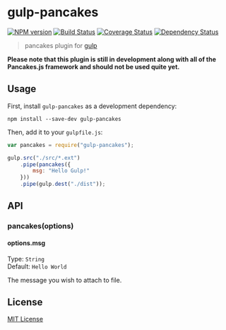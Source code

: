 # gulp-pancakes
[![NPM version][npm-image]][npm-url] [![Build Status][travis-image]][travis-url]  [![Coverage Status](coveralls-image)](coveralls-url) [![Dependency Status][depstat-image]][depstat-url]

> pancakes plugin for [gulp](https://github.com/wearefractal/gulp)

**Please note that this plugin is still in development along with all of the Pancakes.js framework and should not be used quite yet.**


## Usage

First, install `gulp-pancakes` as a development dependency:

```shell
npm install --save-dev gulp-pancakes
```

Then, add it to your `gulpfile.js`:

```javascript
var pancakes = require("gulp-pancakes");

gulp.src("./src/*.ext")
	.pipe(pancakes({
		msg: "Hello Gulp!"
	}))
	.pipe(gulp.dest("./dist"));
```

## API

### pancakes(options)

#### options.msg
Type: `String`  
Default: `Hello World`

The message you wish to attach to file.


## License

[MIT License](http://en.wikipedia.org/wiki/MIT_License)

[npm-url]: https://npmjs.org/package/gulp-pancakes
[npm-image]: https://badge.fury.io/js/gulp-pancakes.png

[travis-url]: http://travis-ci.org/gethuman/gulp-pancakes
[travis-image]: https://secure.travis-ci.org/gethuman/gulp-pancakes.png?branch=master

[coveralls-url]: https://coveralls.io/r/gethuman/gulp-pancakes
[coveralls-image]: https://coveralls.io/repos/gethuman/gulp-pancakes/badge.png

[depstat-url]: https://david-dm.org/gethuman/gulp-pancakes
[depstat-image]: https://david-dm.org/gethuman/gulp-pancakes.png
